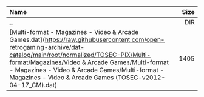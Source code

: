 |Name|Size|
|:---|---:|
|[..](../index.html)|DIR|
|[Multi-format - Magazines - Video & Arcade Games.dat](https://raw.githubusercontent.com/open-retrogaming-archive/dat-catalog/main/root/normalized/TOSEC-PIX/Multi-format/Magazines/Video & Arcade Games/Multi-format - Magazines - Video & Arcade Games/Multi-format - Magazines - Video & Arcade Games (TOSEC-v2012-04-17_CM).dat)|1405|
